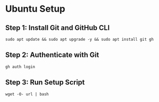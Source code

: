 # Ubuntu Setup

## Step 1: Install Git and GitHub CLI

    sudo apt update && sudo apt upgrade -y && sudo apt install git gh

## Step 2: Authenticate with Git

    gh auth login

## Step 3: Run Setup Script

    wget -O- url | bash

